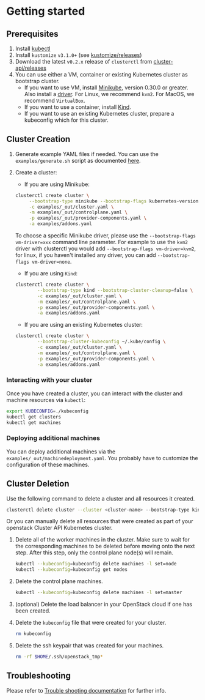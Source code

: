 # Getting started

## Prerequisites

1. Install [kubectl](https://kubernetes.io/docs/tasks/tools/install-kubectl/)
1. Install `kustomize` `v3.1.0+` (see [kustomize/releases](https://github.com/kubernetes-sigs/kustomize/releases))
1. Download the latest `v0.2.x` release of `clusterctl` from [cluster-api/releases](https://github.com/kubernetes-sigs/cluster-api/releases)
1. You can use either a VM, container or existing Kubernetes cluster as bootstrap cluster.
   - If you want to use VM, install [Minikube](https://kubernetes.io/docs/tasks/tools/install-minikube/), version 0.30.0 or greater. Also install a [driver](https://github.com/kubernetes/minikube/blob/master/docs/drivers.md). For Linux, we recommend `kvm2`. For MacOS, we recommend `VirtualBox`.
   - If you want to use a container, install [Kind](https://github.com/kubernetes-sigs/kind#installation-and-usage).
   - If you want to use an existing Kubernetes cluster, prepare a kubeconfig which for this cluster.

## Cluster Creation

1. Generate example YAML files if needed. You can use the `examples/generate.sh` script as documented [here](./../examples/README.md).

2. Create a cluster:
   - If you are using Minikube:

   ```bash
   clusterctl create cluster \
        --bootstrap-type minikube --bootstrap-flags kubernetes-version=v1.15.0 \
        -c examples/_out/cluster.yaml \
        -m examples/_out/controlplane.yaml \
        -p examples/_out/provider-components.yaml \
        -a examples/addons.yaml
   ```

   To choose a specific Minikube driver, please use the `--bootstrap-flags vm-driver=xxx` command line parameter. For example to use the `kvm2` driver with clusterctl you would add `--bootstrap-flags vm-driver=kvm2`, for linux, if you haven't installed any driver, you can add `--bootstrap-flags vm-driver=none`.

   - If you are using `Kind`:

   ```bash
   clusterctl create cluster \
           --bootstrap-type kind --bootstrap-cluster-cleanup=false \
           -c examples/_out/cluster.yaml \
           -m examples/_out/controlplane.yaml \
           -p examples/_out/provider-components.yaml \
           -a examples/addons.yaml
   ```

   - If you are using an existing Kubernetes cluster:

   ```bash
   clusterctl create cluster \
           --bootstrap-cluster-kubeconfig ~/.kube/config \
           -c examples/_out/cluster.yaml \
           -m examples/_out/controlplane.yaml \
           -p examples/_out/provider-components.yaml \
           -a examples/addons.yaml
   ```

### Interacting with your cluster

Once you have created a cluster, you can interact with the cluster and machine resources via `kubectl`:

```bash
export KUBECONFIG=./kubeconfig
kubectl get clusters
kubectl get machines
```

### Deploying additional machines

You can deploy additional machines via the `examples/_out/machinedeployment.yaml`. You probably have to customize the 
configuration of these machines.

## Cluster Deletion

Use the following command to delete a cluster and all resources it created.

```bash
clusterctl delete cluster --cluster <cluster-name> --bootstrap-type kind --kubeconfig kubeconfig --provider-components examples/_out/provider-components.yaml
```

Or you can manually delete all resources that were created as part of
your openstack Cluster API Kubernetes cluster.

1. Delete all of the worker machines in the cluster. Make sure to wait for the
  corresponding machines to be deleted before moving onto the next step. After this
  step, only the control plane node(s) will remain.

   ```bash
   kubectl --kubeconfig=kubeconfig delete machines -l set=node
   kubectl --kubeconfig=kubeconfig get nodes
   ```

2. Delete the control plane machines.
    ```bash
    kubectl --kubeconfig=kubeconfig delete machines -l set=master
    ```

3. (optional) Delete the load balancer in your OpenStack cloud if one has been created.

4. Delete the `kubeconfig` file that were created for your cluster.

   ```bash
   rm kubeconfig
   ```

5. Delete the ssh keypair that was created for your machines.

   ```bash
   rm -rf $HOME/.ssh/openstack_tmp*
   ```

## Troubleshooting

Please refer to [Trouble shooting documentation](./troubleshooting.md) for further info.
